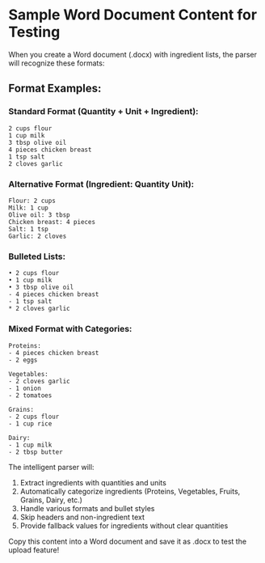 # Sample Word Document Content for Testing

When you create a Word document (.docx) with ingredient lists, the parser will recognize these formats:

## Format Examples:

### Standard Format (Quantity + Unit + Ingredient):
```
2 cups flour
1 cup milk
3 tbsp olive oil
4 pieces chicken breast
1 tsp salt
2 cloves garlic
```

### Alternative Format (Ingredient: Quantity Unit):
```
Flour: 2 cups
Milk: 1 cup
Olive oil: 3 tbsp
Chicken breast: 4 pieces
Salt: 1 tsp
Garlic: 2 cloves
```

### Bulleted Lists:
```
• 2 cups flour
• 1 cup milk  
• 3 tbsp olive oil
- 4 pieces chicken breast
- 1 tsp salt
* 2 cloves garlic
```

### Mixed Format with Categories:
```
Proteins:
- 4 pieces chicken breast
- 2 eggs

Vegetables:  
- 2 cloves garlic
- 1 onion
- 2 tomatoes

Grains:
- 2 cups flour
- 1 cup rice

Dairy:
- 1 cup milk
- 2 tbsp butter
```

The intelligent parser will:
1. Extract ingredients with quantities and units
2. Automatically categorize ingredients (Proteins, Vegetables, Fruits, Grains, Dairy, etc.)
3. Handle various formats and bullet styles
4. Skip headers and non-ingredient text
5. Provide fallback values for ingredients without clear quantities

Copy this content into a Word document and save it as .docx to test the upload feature!